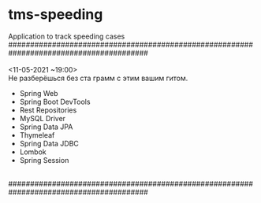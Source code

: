 # tms-speeding
Application to track speeding cases
<br/>
########################################################################################<br/>
<br/>
<11-05-2021 ~19:00> <br/>
Не разберёшься без ста грамм с этим вашим гитом.<br/>
- Spring Web
- Spring Boot DevTools
- Rest Repositories
- MySQL Driver
- Spring Data JPA
- Thymeleaf
- Spring Data JDBC
- Lombok
- Spring Session
<a/>
<br/>
########################################################################################
